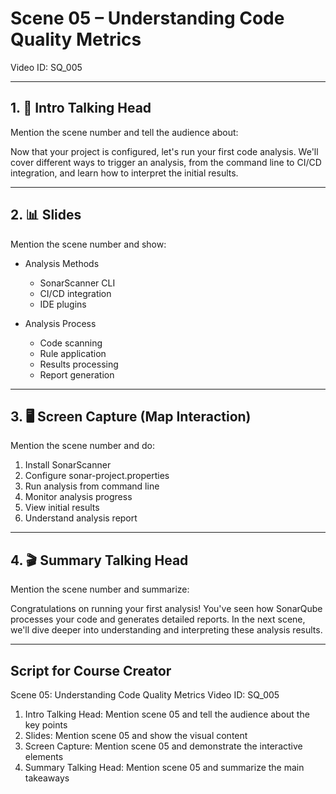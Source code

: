 # Scene 05 – Understanding Code Quality Metrics
Video ID: SQ_005

---

## 1. 🎥 Intro Talking Head
Mention the scene number and tell the audience about:

Now that your project is configured, let's run your first code analysis. We'll cover different ways to trigger an analysis, from the command line to CI/CD integration, and learn how to interpret the initial results.

---

## 2. 📊 Slides
Mention the scene number and show:

- Analysis Methods
  - SonarScanner CLI
  - CI/CD integration
  - IDE plugins

- Analysis Process
  - Code scanning
  - Rule application
  - Results processing
  - Report generation

---

## 3. 🖥️ Screen Capture (Map Interaction)
Mention the scene number and do:

1. Install SonarScanner
2. Configure sonar-project.properties
3. Run analysis from command line
4. Monitor analysis progress
5. View initial results
6. Understand analysis report

---

## 4. 🎬 Summary Talking Head
Mention the scene number and summarize:

Congratulations on running your first analysis! You've seen how SonarQube processes your code and generates detailed reports. In the next scene, we'll dive deeper into understanding and interpreting these analysis results.

---

## Script for Course Creator
Scene 05: Understanding Code Quality Metrics
Video ID: SQ_005

1. Intro Talking Head: Mention scene 05 and tell the audience about the key points
2. Slides: Mention scene 05 and show the visual content
3. Screen Capture: Mention scene 05 and demonstrate the interactive elements
4. Summary Talking Head: Mention scene 05 and summarize the main takeaways
